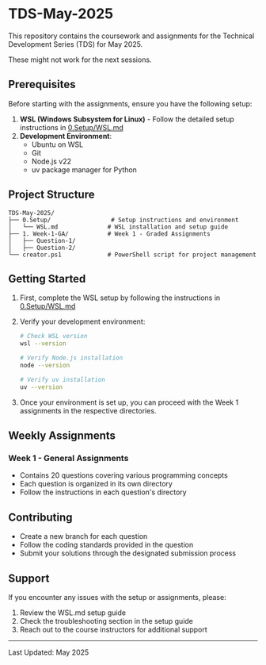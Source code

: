 # TDS-May-2025

This repository contains the coursework and assignments for the Technical Development Series (TDS) for May 2025.

These might not work for the next sessions.

## Prerequisites

Before starting with the assignments, ensure you have the following setup:

1. **WSL (Windows Subsystem for Linux)** - Follow the detailed setup instructions in [0.Setup/WSL.md](0.Setup/WSL.md)
2. **Development Environment**:
   - Ubuntu on WSL
   - Git
   - Node.js v22
   - uv package manager for Python

## Project Structure

```
TDS-May-2025/
├── 0.Setup/                 # Setup instructions and environment 
│   └── WSL.md              # WSL installation and setup guide
├── 1. Week-1-GA/           # Week 1 - Graded Assignments
│   ├── Question-1/
│   ├── Question-2/
└── creator.ps1             # PowerShell script for project management
```

## Getting Started

1. First, complete the WSL setup by following the instructions in [0.Setup/WSL.md](0.Setup/WSL.md)
2. Verify your development environment:
   ```bash
   # Check WSL version
   wsl --version

   # Verify Node.js installation
   node --version

   # Verify uv installation
   uv --version
   ```

3. Once your environment is set up, you can proceed with the Week 1 assignments in the respective directories.

## Weekly Assignments

### Week 1 - General Assignments
- Contains 20 questions covering various programming concepts
- Each question is organized in its own directory
- Follow the instructions in each question's directory

## Contributing

- Create a new branch for each question
- Follow the coding standards provided in the question
- Submit your solutions through the designated submission process

## Support

If you encounter any issues with the setup or assignments, please:
1. Review the WSL.md setup guide
2. Check the troubleshooting section in the setup guide
3. Reach out to the course instructors for additional support

---
Last Updated: May 2025